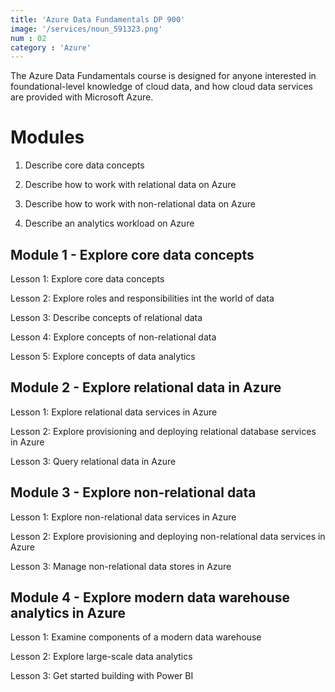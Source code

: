 ```yaml
---
title: 'Azure Data Fundamentals DP 900'
image: '/services/noun_591323.png'  
num : 02  
category : 'Azure'
---
```

The Azure Data Fundamentals course is designed for anyone interested in foundational-level knowledge of cloud data, and how cloud data services are provided with Microsoft Azure.      

# Modules    

1. Describe core data concepts          

2. Describe how to work with relational data on Azure

3. Describe how to work with non-relational data on Azure

4. Describe an analytics workload on Azure    

   
## Module  1   - Explore core data concepts       

Lesson 1: Explore core data concepts        

Lesson 2: Explore roles and responsibilities int the world of data   

Lesson 3: Describe concepts of relational data     

Lesson 4: Explore concepts of non-relational data      

Lesson 5: Explore concepts of data analytics        

## Module  2   - Explore relational data in Azure       


Lesson 1: Explore relational data services in Azure           

Lesson 2: Explore provisioning and deploying relational database services in Azure        

Lesson 3: Query relational data in Azure    

## Module 3 - Explore non-relational data    

Lesson 1: Explore non-relational data services in Azure         

Lesson 2: Explore provisioning and deploying non-relational data services in Azure        

Lesson 3: Manage non-relational data stores in Azure    


## Module 4 - Explore modern data warehouse analytics in Azure             

Lesson 1: Examine components of a modern data warehouse         

Lesson 2: Explore large-scale data analytics       

Lesson 3: Get started building with Power BI       


